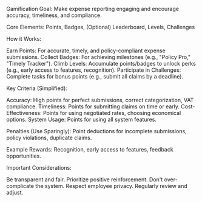 Gamification Goal: Make expense reporting engaging and encourage accuracy, timeliness, and compliance.

Core Elements: Points, Badges, (Optional) Leaderboard, Levels, Challenges

How it Works:

Earn Points: For accurate, timely, and policy-compliant expense submissions.
Collect Badges: For achieving milestones (e.g., "Policy Pro," "Timely Tracker").
Climb Levels: Accumulate points/badges to unlock perks (e.g., early access to features, recognition).
Participate in Challenges: Complete tasks for bonus points (e.g., submit all claims by a deadline).

Key Criteria (Simplified):

Accuracy: High points for perfect submissions, correct categorization, VAT compliance.
Timeliness: Points for submitting claims on time or early.
Cost-Effectiveness: Points for using negotiated rates, choosing economical options.
System Usage: Points for using all system features.

Penalties (Use Sparingly): Point deductions for incomplete submissions, policy violations, duplicate claims.

Example Rewards: Recognition, early access to features, feedback opportunities.

Important Considerations:

Be transparent and fair.
Prioritize positive reinforcement.
Don't over-complicate the system.
Respect employee privacy.
Regularly review and adjust.
